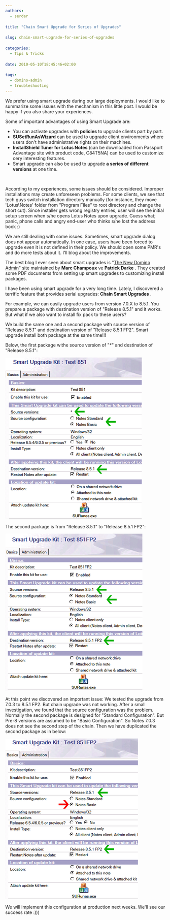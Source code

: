 ```yaml
---
authors:
  - serdar

title: "Chain Smart Upgrade for Series of Upgrades"

slug: chain-smart-upgrade-for-series-of-upgrades

categories:
  - Tips & Tricks

date: 2010-05-10T18:45:46+02:00

tags:
  - domino-admin
  - troubleshooting
---
```


We prefer using smart upgrade during our large deployments. I would like to summarize some issues with the mechanism in this little post. I would be happy if you also share your experiences.
<!-- more -->
Some of important advantages of using Smart Upgrade are:

* You can activate upgrades with **policies** to upgrade clients part by part.
* **SUSetRunAsWizard** can be used to upgrade client environments where users don't have administrative rights on their machines.
* **InstallShield Tuner for Lotus Notes** (can be downloaded from Passport Advantage site with product code, C84T5NA) can be used to customize cery interesting features.
* Smart upgrade can also be used to upgrade **a series of different versions** at one time.

<br />

According to my experiences, some issues should be considered. Improper installations may create unforeseen problems. For some clients, we see that tech guys switch installation directory manually (for instance, they move 'Lotus\\Notes' folder from "Program Files" to root directory and change the short cut). Since installer gets wrong registry entries, user will see the initial setup screen when s/he opens Lotus Notes upon upgrade. Guess what; panic, phone calls and angry end-user who thinks s/he lost the address book :)

We are still dealing with some issues. Sometimes, smart upgrade dialog does not appear automatically. In one case, users have been forced to upgrade even it is not defined in their policy. We should open some PMR's and do more tests about it. I'll blog about the improvements.

The best blog I ever seen about smart upgrades is "[The New Domino Admin](http://www.thenewdominoadmin.com/)" site maintained by **Marc Champoux** ve **Patrick Darke** . They created some PDF documents from setting up smart upgrades to customizing install packages.

I have been using smart upgrade for a very long time. Lately, I discovered a terrific feature that provides serial upgrades: **Chain Smart Upgrades** .

For example, we can easily upgrade users from version 7.0.X to 8.5.1. You prepare a package with destination version of "Release 8.5.1" and it works. But what if we also want to install fix pack to these users?

We build the same one and a second package with source version of "Release 8.5.1" and destination version of "Release 8.5.1 FP2". Smart upgrade install both package at the same time!!!

Below, the first package withe source version of "\*" and destination of "Release 8.5.1":

![Image:Chain Smart Upgrade for Series of Upgrades](../../images/imported/chain-smart-upgrade-for-series-of-upgrades-M2.gif)

The second package is from "Release 8.5.1" to "Release 8.5.1 FP2":

![Image:Chain Smart Upgrade for Series of Upgrades](../../images/imported/chain-smart-upgrade-for-series-of-upgrades-M3.gif)

At this point we discovered an important issue: We tested the upgrade from 7.0.3 to 8.5.1 FP2. But chain upgrade was not working. After a small investigation, we found that the source configuration was the problem. Normally the second package is designed for "Standard Configuration". But Pre-8 versions are assumed to be "Basic Configuration". So Notes 7.0.3 does not see the second step of the chain. Then we have duplicated the second package as in below:

![Image:Chain Smart Upgrade for Series of Upgrades](../../images/imported/chain-smart-upgrade-for-series-of-upgrades-M4.gif)

We will implement this configuration at production next weeks. We'll see our success rate :)))
